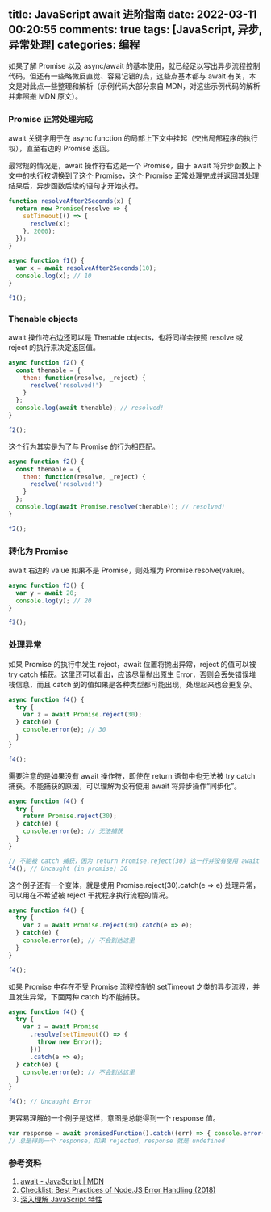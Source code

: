 title: JavaScript await 进阶指南
date: 2022-03-11 00:20:55
comments: true
tags: [JavaScript, 异步, 异常处理]
categories: 编程
---

如果了解 Promise 以及 async/await 的基本使用，就已经足以写出异步流程控制代码，但还有一些略微反直觉、容易记错的点，这些点基本都与 await 有关，本文是对此点一些整理和解析（示例代码大部分来自 MDN，对这些示例代码的解析并非照搬 MDN 原文）。

### Promise 正常处理完成

await 关键字用于在 async function 的局部上下文中挂起（交出局部程序的执行权），直至右边的 Promise 返回。

最常规的情况是，await 操作符右边是一个 Promise，由于 await 将异步函数上下文中的执行权切换到了这个 Promise，这个 Promise 正常处理完成并返回其处理结果后，异步函数后续的语句才开始执行。

```javascript
function resolveAfter2Seconds(x) {
  return new Promise(resolve => {
    setTimeout(() => {
      resolve(x);
    }, 2000);
  });
}

async function f1() {
  var x = await resolveAfter2Seconds(10);
  console.log(x); // 10
}

f1();
```
<!--more-->
### Thenable objects

await 操作符右边还可以是 Thenable objects，也将同样会按照 resolve 或 reject 的执行来决定返回值。

```javascript
async function f2() {
  const thenable = {
    then: function(resolve, _reject) {
      resolve('resolved!')
    }
  };
  console.log(await thenable); // resolved!
}

f2();
```

这个行为其实是为了与 Promise 的行为相匹配。

```javascript
async function f2() {
  const thenable = {
    then: function(resolve, _reject) {
      resolve('resolved!')
    }
  };
  console.log(await Promise.resolve(thenable)); // resolved!
}

f2();
```

### 转化为 Promise

await 右边的 value 如果不是 Promise，则处理为 Promise.resolve(value)。

```javascript
async function f3() {
  var y = await 20;
  console.log(y); // 20
}

f3();
```

### 处理异常

如果 Promise 的执行中发生 reject，await 位置将抛出异常，reject 的值可以被 try catch 捕获。这里还可以看出，应该尽量抛出原生 Error，否则会丢失错误堆栈信息，而且 catch 到的值如果是各种类型都可能出现，处理起来也会更复杂。

```javascript
async function f4() {
  try {
    var z = await Promise.reject(30);
  } catch(e) {
    console.error(e); // 30
  }
}

f4();
```

需要注意的是如果没有 await 操作符，即使在 return 语句中也无法被 try catch 捕获。不能捕获的原因，可以理解为没有使用 await 将异步操作“同步化”。

```javascript
async function f4() {
  try {
    return Promise.reject(30);
  } catch(e) {
    console.error(e); // 无法捕获
  }
}

// 不能被 catch 捕获，因为 return Promise.reject(30) 这一行并没有使用 await 将异步操作“同步化”
f4(); // Uncaught (in promise) 30
```

这个例子还有一个变体，就是使用 Promise.reject(30).catch(e => e) 处理异常，可以用在不希望被 reject 干扰程序执行流程的情况。

```javascript
async function f4() {
  try {
    var z = await Promise.reject(30).catch(e => e);
  } catch(e) {
    console.error(e); // 不会到达这里
  }
}

f4();
```

如果 Promise 中存在不受 Promise 流程控制的 setTimeout 之类的异步流程，并且发生异常，下面两种 catch 均不能捕获。

```javascript
async function f4() {
  try {
    var z = await Promise
      .resolve(setTimeout(() => {
        throw new Error();
      }))
      .catch(e => e);
  } catch(e) {
    console.error(e); // 不会到达这里
  }
}

f4(); // Uncaught Error
```

更容易理解的一个例子是这样，意图是总能得到一个 response 值。

```javascript
var response = await promisedFunction().catch((err) => { console.error(err); });
// 总是得到一个 response，如果 rejected，response 就是 undefined
```

### 参考资料

1. [await - JavaScript | MDN](https://developer.mozilla.org/en-US/docs/Web/JavaScript/Reference/Operators/await)
2. [Checklist: Best Practices of Node.JS Error Handling (2018)](https://goldbergyoni.com/checklist-best-practices-of-node-js-error-handling/)
3. [深入理解 JavaScript 特性](https://www.ituring.com.cn/book/2452)

